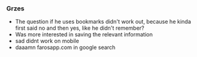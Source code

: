 ### Grzes
* The question if he uses bookmarks didn't work out, because he kinda first said no and then yes, like he didn't remember?
* Was more interested in saving the relevant information
* sad didnt work on mobile
* daaamn farosapp.com in google search

